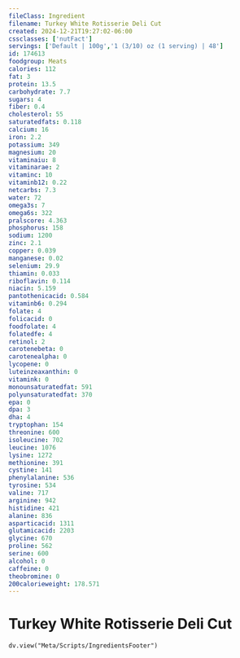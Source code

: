 ```yaml
---
fileClass: Ingredient
filename: Turkey White Rotisserie Deli Cut
created: 2024-12-21T19:27:02-06:00
cssclasses: ['nutFact']
servings: ['Default | 100g','1 (3/10) oz (1 serving) | 48']
id: 174613
foodgroup: Meats
calories: 112
fat: 3
protein: 13.5
carbohydrate: 7.7
sugars: 4
fiber: 0.4
cholesterol: 55
saturatedfats: 0.118
calcium: 16
iron: 2.2
potassium: 349
magnesium: 20
vitaminaiu: 8
vitaminarae: 2
vitaminc: 10
vitaminb12: 0.22
netcarbs: 7.3
water: 72
omega3s: 7
omega6s: 322
pralscore: 4.363
phosphorus: 158
sodium: 1200
zinc: 2.1
copper: 0.039
manganese: 0.02
selenium: 29.9
thiamin: 0.033
riboflavin: 0.114
niacin: 5.159
pantothenicacid: 0.584
vitaminb6: 0.294
folate: 4
folicacid: 0
foodfolate: 4
folatedfe: 4
retinol: 2
carotenebeta: 0
carotenealpha: 0
lycopene: 0
luteinzeaxanthin: 0
vitamink: 0
monounsaturatedfat: 591
polyunsaturatedfat: 370
epa: 0
dpa: 3
dha: 4
tryptophan: 154
threonine: 600
isoleucine: 702
leucine: 1076
lysine: 1272
methionine: 391
cystine: 141
phenylalanine: 536
tyrosine: 534
valine: 717
arginine: 942
histidine: 421
alanine: 836
asparticacid: 1311
glutamicacid: 2203
glycine: 670
proline: 562
serine: 600
alcohol: 0
caffeine: 0
theobromine: 0
200calorieweight: 178.571
---
```


# Turkey White Rotisserie Deli Cut

```dataviewjs
dv.view("Meta/Scripts/IngredientsFooter")
```